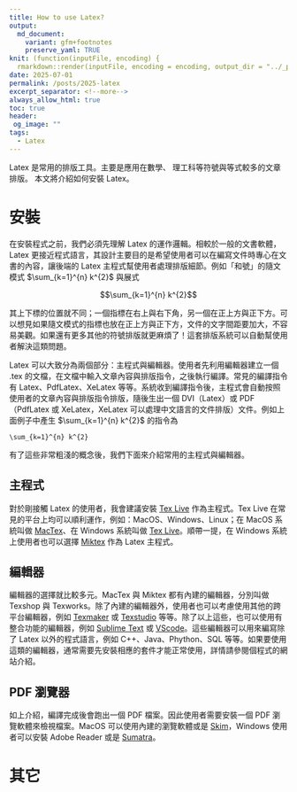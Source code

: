 ```yaml
---
title: How to use Latex?
output:
  md_document:
    variant: gfm+footnotes
    preserve_yaml: TRUE
knit: (function(inputFile, encoding) {
  rmarkdown::render(inputFile, encoding = encoding, output_dir = "../_posts") })
date: 2025-07-01
permalink: /posts/2025-latex
excerpt_separator: <!--more-->
always_allow_html: true
toc: true
header:
 og_image: ""
tags:
  - Latex
---
```


Latex 是常用的排版工具。主要是應用在數學、
理工科等符號與等式較多的文章排版。
本文將介紹如何安裝 Latex。

<!--more-->

# 安裝

在安裝程式之前，我們必須先理解 Latex 的運作邏輯。相較於一般的文書軟體，Latex 更接近程式語言，其設計主要目的是希望使用者可以在編寫文件時專心在文書的內容，讓後端的 Latex 主程式幫使用者處理排版細節。例如「和號」的隨文模式 $\sum_{k=1}^{n} k^{2}$ 與展式

$$\sum_{k=1}^{n} k^{2}$$

其上下標的位置就不同；一個指標在右上與右下角，另一個在正上方與正下方。可以想見如果隨文模式的指標也放在正上方與正下方，文件的文字間距要加大，不容易美觀。如果還有更多其他的符號排版就更麻煩了！這套排版系統可以自動幫使用者解決這類問題。

Latex 可以大致分為兩個部分：主程式與編輯器。使用者先利用編輯器建立一個 .tex 的文檔，在文檔中輸入文章內容與排版指令，之後執行編譯。常見的編譯指令有 Latex、PdfLatex、XeLatex 等等。系統收到編譯指令後，主程式會自動按照使用者的文章內容與排版指令排版，隨後生出一個 DVI（Latex）或 PDF（PdfLatex 或 XeLatex，XeLatex 可以處理中文語言的文件排版）文件。例如上面例子中產生 $\sum_{k=1}^{n} k^{2}$ 的指令為

```
\sum_{k=1}^{n} k^{2}
```

有了這些非常粗淺的概念後，我們下面來介紹常用的主程式與編輯器。

## 主程式

對於剛接觸 Latex 的使用者，我會建議安裝 [Tex Live](https://www.tug.org/texlive/) 作為主程式。Tex Live 在常見的平台上均可以順利運作，例如：MacOS、Windows、Linux；在 MacOS 系統叫做 [MacTex](https://www.tug.org/mactex/)、在 Windows 系統叫做 [Tex Live](https://www.tug.org/texlive/windows.html)。順帶一提，在 Windows 系統上使用者也可以選擇 [Miktex](https://miktex.org) 作為 Latex 主程式。

## 編輯器

編輯器的選擇就比較多元。MacTex 與 Miktex 都有內建的編輯器，分別叫做 Texshop 與 Texworks。除了內建的編輯器外，使用者也可以考慮使用其他的跨平台編輯器，例如 [Texmaker](https://www.xm1math.net/texmaker/) 或 [Texstudio](https://www.texstudio.org) 等等。除了以上這些，也可以使用有整合功能的編輯器，例如 [Sublime Text](https://www.sublimetext.com) 或 [VScode](https://code.visualstudio.com)。這些編輯器可以用來編寫除了 Latex 以外的程式語言，例如 C++、Java、Phython、SQL 等等。如果要使用這類的編輯器，通常需要先安裝相應的套件才能正常使用，詳情請參閱個程式的網站介紹。

## PDF 瀏覽器

如上介紹，編譯完成後會跑出一個 PDF 檔案。因此使用者需要安裝一個 PDF 瀏覽軟體來檢視檔案。MacOS 可以使用內建的瀏覽軟體或是 [Skim](https://skim-app.sourceforge.io)，Windows 使用者可以安裝 Adobe Reader 或是 [Sumatra](https://www.sumatrapdfreader.org/download-free-pdf-viewer)。

# 其它
